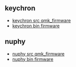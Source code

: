 keychron
--------

* [keychron src qmk_firmware](https://github.com/bugbuster-dev/keychron_qmk_firmware)  
* [keychron bin firmware](https://github.com/bugbuster-dev/keychron-firmware)  

nuphy
-----

* [nuphy src qmk_firmware](https://github.com/bugbuster-dev/qmk_firmware)  
* [nuphy bin firmware](https://github.com/bugbuster-dev/nuphy-firmware)
